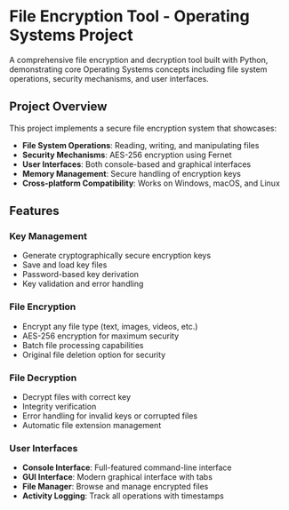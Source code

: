 # File Encryption Tool - Operating Systems Project

A comprehensive file encryption and decryption tool built with Python, demonstrating core Operating Systems concepts including file system operations, security mechanisms, and user interfaces.

## Project Overview

This project implements a secure file encryption system that showcases:

- **File System Operations**: Reading, writing, and manipulating files
- **Security Mechanisms**: AES-256 encryption using Fernet
- **User Interfaces**: Both console-based and graphical interfaces
- **Memory Management**: Secure handling of encryption keys
- **Cross-platform Compatibility**: Works on Windows, macOS, and Linux

## Features

### Key Management

- Generate cryptographically secure encryption keys
- Save and load key files
- Password-based key derivation
- Key validation and error handling

### File Encryption

- Encrypt any file type (text, images, videos, etc.)
- AES-256 encryption for maximum security
- Batch file processing capabilities
- Original file deletion option for security

### File Decryption

- Decrypt files with correct key
- Integrity verification
- Error handling for invalid keys or corrupted files
- Automatic file extension management

### User Interfaces

- **Console Interface**: Full-featured command-line interface
- **GUI Interface**: Modern graphical interface with tabs
- **File Manager**: Browse and manage encrypted files
- **Activity Logging**: Track all operations with timestamps
